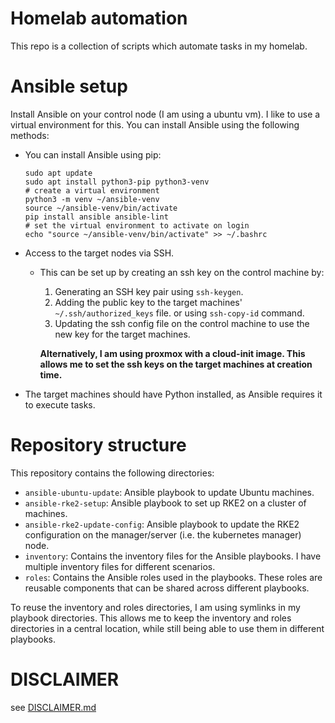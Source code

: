 # Homelab automation

This repo is a collection of scripts which automate tasks in my homelab.

# Ansible setup

Install Ansible on your control node (I am using a ubuntu vm). I like to use a virtual environment for this. You can install Ansible using the following methods:
   * You can install Ansible using pip:
      ```shell
     sudo apt update
     sudo apt install python3-pip python3-venv
     # create a virtual environment
     python3 -m venv ~/ansible-venv
     source ~/ansible-venv/bin/activate
     pip install ansible ansible-lint
     # set the virtual environment to activate on login
     echo "source ~/ansible-venv/bin/activate" >> ~/.bashrc
     
     ```
- Access to the target nodes via SSH.
   * This can be set up by creating an ssh key on the control machine by:
      1. Generating an SSH key pair using `ssh-keygen`.
      2. Adding the public key to the target machines' `~/.ssh/authorized_keys` file. or using `ssh-copy-id` command.
      3. Updating the ssh config file on the control machine to use the new key for the target machines.

      **Alternatively, I am using proxmox with a cloud-init image. This allows me to set the ssh keys on the target machines at creation time.**
- The target machines should have Python installed, as Ansible requires it to execute tasks.


# Repository structure
This repository contains the following directories:
- `ansible-ubuntu-update`: Ansible playbook to update Ubuntu machines.
- `ansible-rke2-setup`: Ansible playbook to set up RKE2 on a cluster of machines.
- `ansible-rke2-update-config`: Ansible playbook to update the RKE2 configuration on the manager/server (i.e. the kubernetes manager) node.
- `inventory`: Contains the inventory files for the Ansible playbooks. I have multiple inventory files for different scenarios. 
- `roles`: Contains the Ansible roles used in the playbooks. These roles are reusable components that can be shared across different playbooks.

To reuse the inventory and roles directories, I am using symlinks in my playbook directories. This allows me to keep the inventory and roles directories in a central location, while still being able to use them in different playbooks.

# DISCLAIMER

see [DISCLAIMER.md](DISCLAIMER.md)